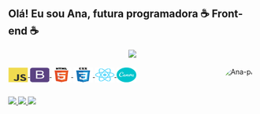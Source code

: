 ## Olá! Eu sou Ana, futura programadora ☕ Front-end ☕              
  
   
  <div align = "center">
    <a href="https://github.com/AnaBelenke">
    <img height="180em" src="https://github-readme-stats.vercel.app/api/top-langs/?username=AnaBelenke&layout=compact&langs_count=7&theme=dracula"/>
  </div>  
   
  <div style = "display: inline_block"> <br>
    <img align = "center" alt = "Ana-JS" height = "30" width = "40" src = "https://github.com/devicons/devicon/blob/master/icons/javascript/javascript-original.svg"> 
    <img align = "center" alt = "Ana-Bootstrap" height = "30" width = "40" src = "https://github.com/devicons/devicon/blob/master/icons/bootstrap/bootstrap-plain.svg">
    <img align = "center" alt = "Ana-html" height = "30" width = "40" src = "https://github.com/devicons/devicon/blob/master/icons/html5/html5-original-wordmark.svg">
    <img align = "center" alt = "Ana-Css" height = "30" width = "40" src = "https://github.com/devicons/devicon/blob/master/icons/css3/css3-original-wordmark.svg"> 
    <img align = "center" alt = "Ana-React" height = "30" width = "40" src = "https://github.com/devicons/devicon/blob/master/icons/react/react-original.svg">
    <img align = "center" alt = "Ana-Canva" height = "30" width = "40" src = "https://github.com/devicons/devicon/blob/master/icons/canva/canva-original.svg"> 
    <img align = "right" alt = "Ana-pic" height = "150" style = "border-radius: 50px;" src = "https://user-images.githubusercontent.com/92173371/137194796-ef3436de-85c8-4d3c-bb60-fcbfbfeb26eb.png">
  </div>    
 
  ##
  <div>
    <a href="https://discord.gg" target="_blank"> <img src = "https://img.shields.io/badge/Discord-7289DA?style=for-the-badge&logo= discord & logoColor = white" width=70 heigth=70  target =" _ blank "> </a>                                                                                
    <a href = "ana.cbs008@gmail.com"> <img src = "https://img.shields.io/badge/-Gmail-%23333?style=for-the-badge&logo=gmail&logoColor=white" width=70 heigth=70  target = "_ blank"> </a>   
     <a href="https://www.linkedin.com/in/ana-carolina-belenke-dos-santos-7691941a4" target="_blank"> <img src = "https://img.shields.io/badge/LinkedIn-0077B5?style=for-the-badge&logo=linkedin&logoColor=white" width=85 heigth=85 target =" _ blank "> </a> 
  </div>
